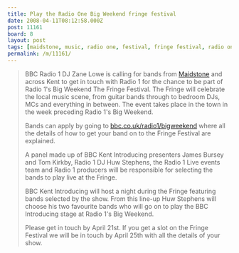 ```yaml
---
title: Play the Radio One Big Weekend fringe festival
date: 2008-04-11T08:12:58.000Z
post: 11161
board: 8
layout: post
tags: [maidstone, music, radio one, festival, fringe festival, radio one big weekend]
permalink: /m/11161/
---
```

<blockquote>BBC Radio 1 DJ Zane Lowe is calling for bands from <a href="/wiki/maidstone">Maidstone</a> and across Kent to get in touch with Radio 1 for the chance to be part of Radio 1's Big Weekend  The Fringe Festival. The Fringe will celebrate the local music scene, from guitar bands through to bedroom DJs, MCs and everything in between. The event takes place in the town in the week preceding Radio 1's Big Weekend. 

Bands can apply by going to <a href="http://www.bbc.co.uk/radio1/bigweekend">bbc.co.uk/radio1/bigweekend</a> where all the details of how to get your band on to the Fringe Festival are explained. 

A panel made up of BBC Kent Introducing presenters James Bursey and Tom Kirkby, Radio 1 DJ Huw Stephens, the Radio 1 Live events team and Radio 1 producers will be responsible for selecting the bands to play live at the Fringe.

BBC Kent Introducing will host a night during the Fringe featuring bands selected by the show. From this line-up Huw Stephens will choose his two favourite bands who will go on to play the BBC Introducing stage at Radio 1's Big Weekend.

Please get in touch by April 21st. If you get a slot on the Fringe Festival we will be in touch by April 25th with all the details of your show.</blockquote>

